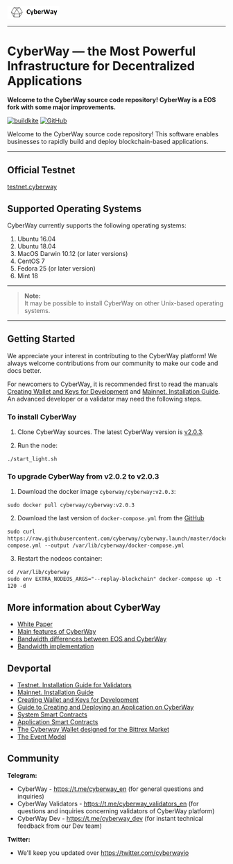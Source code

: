 <img width="120" src="./docs/logo.png" />

*****  
# CyberWay — the Most Powerful Infrastructure for Decentralized Applications

**Welcome to the CyberWay source code repository! CyberWay is a EOS fork with some major improvements.**  

[![buildkite](https://badge.buildkite.com/f0940b2380542f6c80c1c01aa773d61c1d3470007fa5b9e6c3.svg?branch=master)](https://buildkite.com/cyberway)
[![GitHub](https://img.shields.io/github/license/cyberway/cyberway.svg)](https://github.com/cyberway/cyberway/blob/master/LICENSE)

Welcome to the CyberWay source code repository! This software enables businesses to rapidly build and deploy blockchain-based applications.

*****  
## Official Testnet

[testnet.cyberway](https://docs.cyberway.io/validators/testnet_installation)

## Supported Operating Systems

CyberWay currently supports the following operating systems:  

1. Ubuntu 16.04
2. Ubuntu 18.04
3. MacOS Darwin 10.12 (or later versions)
4. CentOS 7
5. Fedora 25 (or later version)
6. Mint 18

---

> **Note:**  
> It may be possible to install CyberWay on other Unix-based operating systems.

---

## Getting Started

We appreciate your interest in contributing to the CyberWay platform! We always welcome contributions from our community to make our code and docs better.

For newcomers to CyberWay, it is recommended first to read the manuals [Creating Wallet and Keys for Development](https://cyberway.gitbook.io/en/devportal/create_development_wallet) and [Mainnet. Installation Guide](https://docs.cyberway.io/validators/mainnet_connection). An advanced developer or a validator may need the following steps.

### To install CyberWay
1. Clone CyberWay sources. The latest CyberWay version is [v2.0.3](https://github.com/cyberway/cyberway/releases/tag/v2.0.3).

2. Run the node:
```
./start_light.sh
```

### To upgrade CyberWay from v2.0.2 to v2.0.3

1. Download the docker image `cyberway/cyberway:v2.0.3`:
```
sudo docker pull cyberway/cyberway:v2.0.3
```

2. Download the last version of `docker-compose.yml` from the [GitHub](https://raw.githubusercontent.com/cyberway/cyberway.launch/master/docker-compose.yml)

```
sudo curl https://raw.githubusercontent.com/cyberway/cyberway.launch/master/docker-compose.yml --output /var/lib/cyberway/docker-compose.yml
```

3. Restart the nodeos container:
```
cd /var/lib/cyberway
sudo env EXTRA_NODEOS_ARGS="--replay-blockchain" docker-compose up -t 120 -d
```

## More information about CyberWay

* [White Paper](https://cyberway.gitbook.io/en/users/white_paper)
* [Main features of CyberWay](https://cyberway.gitbook.io/en/users/cyberway_features)
* [Bandwidth differences between EOS and CyberWay](https://cyberway.gitbook.io/en/users/bandwidth_differences)
* [Bandwidth implementation](https://cyberway.gitbook.io/en/users/bandwidth_implementation)

## Devportal

* [Testnet. Installation Guide for Validators](https://cyberway.gitbook.io/en/validators/testnet_installation)
* [Mainnet. Installation Guide](https://docs.cyberway.io/validators/mainnet_connection)
* [Creating Wallet and Keys for Development](https://cyberway.gitbook.io/en/devportal/create_development_wallet)
* [Guide to Creating and Deploying an Application on CyberWay](https://cyberway.gitbook.io/en/devportal/create_application)
* [System Smart Contracts](https://cyberway.gitbook.io/en/devportal/system_contracts)
* [Application Smart Contracts](https://cyberway.gitbook.io/en/devportal/application_contracts)
* [The Cyberway Wallet designed for the Bittrex Market](https://cyberway.gitbook.io/en/devportal/cyberway_wallet_for_bittrex)
* [The Event Model](https://cyberway.gitbook.io/en/devportal/event_engine)

## Community

**Telegram:**  
* CyberWay - https://t.me/cyberway_en (for general questions and inquiries)
* CyberWay Validators - https://t.me/cyberway_validators_en (for questions and inquiries concerning validators of CyberWay platform)
* CyberWay Dev - https://t.me/cyberway_dev (for instant technical feedback from our Dev team)

**Twitter:**  
* We'll keep you updated over https://twitter.com/cyberwayio


